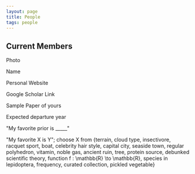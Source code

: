 ```yaml
---
layout: page
title: People
tags: people
---
```


## Current Members

Photo

Name

Personal Website

Google Scholar Link

Sample Paper of yours

Expected departure year

"My favorite prior is _____"

"My favorite X is Y"; choose X from \{terrain, cloud type, insectivore,
racquet sport, boat, celebrity hair style, capital city, seaside town,
regular polyhedron, vitamin, noble gas, ancient ruin, tree, protein source,
debunked scientific theory, function f : \mathbb{R} \to \mathbb{R},
species in lepidoptera, frequency, curated collection, pickled vegetable\}

<!-- ## Left Us in etc. -->

<!-- ## Left Us in 2021 -->

<!-- ## Left Us in 2020 -->
